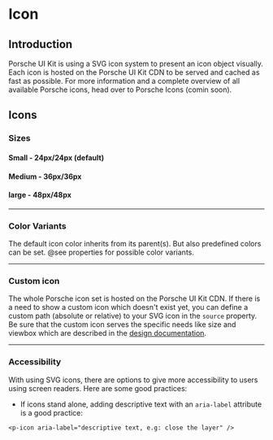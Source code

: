 # Icon

## Introduction
Porsche UI Kit is using a SVG icon system to present an icon object visually. Each icon is hosted on the Porsche UI Kit CDN to be served and cached as fast as possible. For more information and a complete overview of all available Porsche icons, head over to Porsche Icons (comin soon).

## Icons

### Sizes

#### Small - 24px/24px (default)
<Playground>
  <p-icon source="car-next" />
</Playground>

#### Medium - 36px/36px
<Playground>
  <p-icon source="car-next" size="medium" />
</Playground>

#### large - 48px/48px
<Playground>
  <p-icon source="car-next" size="large" />
</Playground>

---

### Color Variants
The default icon color inherits from its parent(s). But also predefined colors can be set. @see properties for possible color variants.

<Playground>
  <p-icon source="car-next" size="large" color="porsche-red" />
</Playground>

---

### Custom icon
The whole Porsche icon set is hosted on the Porsche UI Kit CDN. If there is a need to show a custom icon which doesn't exist yet, you can define a custom path (absolute or relative) to your SVG icon in the `source` property. Be sure that the custom icon serves the specific needs like size and viewbox which are described in the [design documentation](#/components/icon/icon#design).

<Playground>
  <p-icon :source="require(`@/assets/icon-custom-kaixin.svg`)" size="large" aria-label="Icon for social media platform Kaixin" />
</Playground>

---

### Accessibility
With using SVG icons, there are options to give more accessibility to users using screen readers. Here are some good practices:

* If icons stand alone, adding descriptive text with an `aria-label` attribute is a good practice:
```
<p-icon aria-label="descriptive text, e.g: close the layer" />
```
